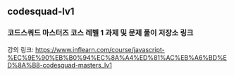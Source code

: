 ## codesquad-lv1
### 코드스쿼드 마스터즈 코스 레벨 1 과제 및 문제 풀이 저장소 링크
강의 링크: https://www.inflearn.com/course/javascript-%EC%9E%90%EB%B0%94%EC%8A%A4%ED%81%AC%EB%A6%BD%ED%8A%B8-codesquad-masters_lv1
